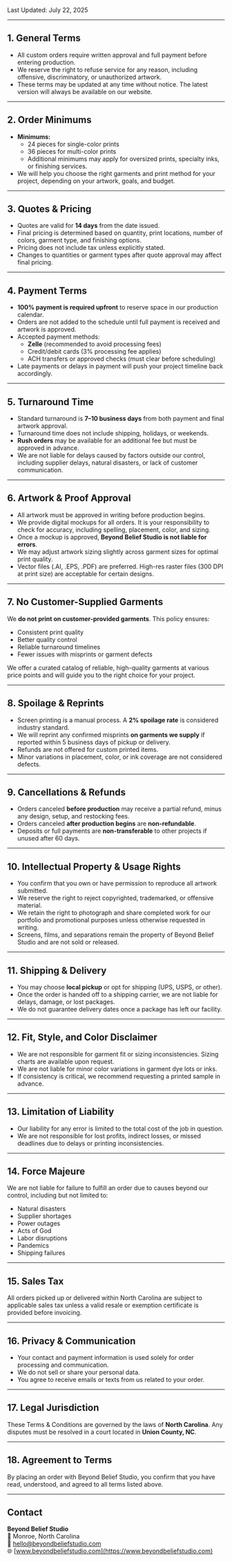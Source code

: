Last Updated: July 22, 2025

---

## 1. General Terms

- All custom orders require written approval and full payment before entering production.
- We reserve the right to refuse service for any reason, including offensive, discriminatory, or unauthorized artwork.
- These terms may be updated at any time without notice. The latest version will always be available on our website.

---

## 2. Order Minimums

- **Minimums:**
  - 24 pieces for single-color prints
  - 36 pieces for multi-color prints
  - Additional minimums may apply for oversized prints, specialty inks, or finishing services.
- We will help you choose the right garments and print method for your project, depending on your artwork, goals, and budget.

---

## 3. Quotes & Pricing

- Quotes are valid for **14 days** from the date issued.
- Final pricing is determined based on quantity, print locations, number of colors, garment type, and finishing options.
- Pricing does not include tax unless explicitly stated.
- Changes to quantities or garment types after quote approval may affect final pricing.

---

## 4. Payment Terms

- **100% payment is required upfront** to reserve space in our production calendar.
- Orders are not added to the schedule until full payment is received and artwork is approved.
- Accepted payment methods:
  - **Zelle** (recommended to avoid processing fees)
  - Credit/debit cards (3% processing fee applies)
  - ACH transfers or approved checks (must clear before scheduling)
- Late payments or delays in payment will push your project timeline back accordingly.

---

## 5. Turnaround Time

- Standard turnaround is **7–10 business days** from both payment and final artwork approval.
- Turnaround time does not include shipping, holidays, or weekends.
- **Rush orders** may be available for an additional fee but must be approved in advance.
- We are not liable for delays caused by factors outside our control, including supplier delays, natural disasters, or lack of customer communication.

---

## 6. Artwork & Proof Approval

- All artwork must be approved in writing before production begins.
- We provide digital mockups for all orders. It is your responsibility to check for accuracy, including spelling, placement, color, and sizing.
- Once a mockup is approved, **Beyond Belief Studio is not liable for errors**.
- We may adjust artwork sizing slightly across garment sizes for optimal print quality.
- Vector files (.AI, .EPS, .PDF) are preferred. High-res raster files (300 DPI at print size) are acceptable for certain designs.

---

## 7. No Customer-Supplied Garments

We **do not print on customer-provided garments**. This policy ensures:

- Consistent print quality
- Better quality control
- Reliable turnaround timelines
- Fewer issues with misprints or garment defects

We offer a curated catalog of reliable, high-quality garments at various price points and will guide you to the right choice for your project.

---

## 8. Spoilage & Reprints

- Screen printing is a manual process. A **2% spoilage rate** is considered industry standard.
- We will reprint any confirmed misprints **on garments we supply** if reported within 5 business days of pickup or delivery.
- Refunds are not offered for custom printed items.
- Minor variations in placement, color, or ink coverage are not considered defects.

---

## 9. Cancellations & Refunds

- Orders canceled **before production** may receive a partial refund, minus any design, setup, and restocking fees.
- Orders canceled **after production begins** are **non-refundable**.
- Deposits or full payments are **non-transferable** to other projects if unused after 60 days.

---

## 10. Intellectual Property & Usage Rights

- You confirm that you own or have permission to reproduce all artwork submitted.
- We reserve the right to reject copyrighted, trademarked, or offensive material.
- We retain the right to photograph and share completed work for our portfolio and promotional purposes unless otherwise requested in writing.
- Screens, films, and separations remain the property of Beyond Belief Studio and are not sold or released.

---

## 11. Shipping & Delivery

- You may choose **local pickup** or opt for shipping (UPS, USPS, or other).
- Once the order is handed off to a shipping carrier, we are not liable for delays, damage, or lost packages.
- We do not guarantee delivery dates once a package has left our facility.

---

## 12. Fit, Style, and Color Disclaimer

- We are not responsible for garment fit or sizing inconsistencies. Sizing charts are available upon request.
- We are not liable for minor color variations in garment dye lots or inks.
- If consistency is critical, we recommend requesting a printed sample in advance.

---

## 13. Limitation of Liability

- Our liability for any error is limited to the total cost of the job in question.
- We are not responsible for lost profits, indirect losses, or missed deadlines due to delays or printing inconsistencies.

---

## 14. Force Majeure

We are not liable for failure to fulfill an order due to causes beyond our control, including but not limited to:

- Natural disasters
- Supplier shortages
- Power outages
- Acts of God
- Labor disruptions
- Pandemics
- Shipping failures

---

## 15. Sales Tax

All orders picked up or delivered within North Carolina are subject to applicable sales tax unless a valid resale or exemption certificate is provided before invoicing.

---

## 16. Privacy & Communication

- Your contact and payment information is used solely for order processing and communication.
- We do not sell or share your personal data.
- You agree to receive emails or texts from us related to your order.

---

## 17. Legal Jurisdiction

These Terms & Conditions are governed by the laws of **North Carolina**. Any disputes must be resolved in a court located in **Union County, NC**.

---

## 18. Agreement to Terms

By placing an order with Beyond Belief Studio, you confirm that you have read, understood, and agreed to all terms listed above.

---

## Contact

**Beyond Belief Studio**  
📍 Monroe, North Carolina  
📧 hello@beyondbeliefstudio.com  
🌐 [www.beyondbeliefstudio.com](https://www.beyondbeliefstudio.com)
